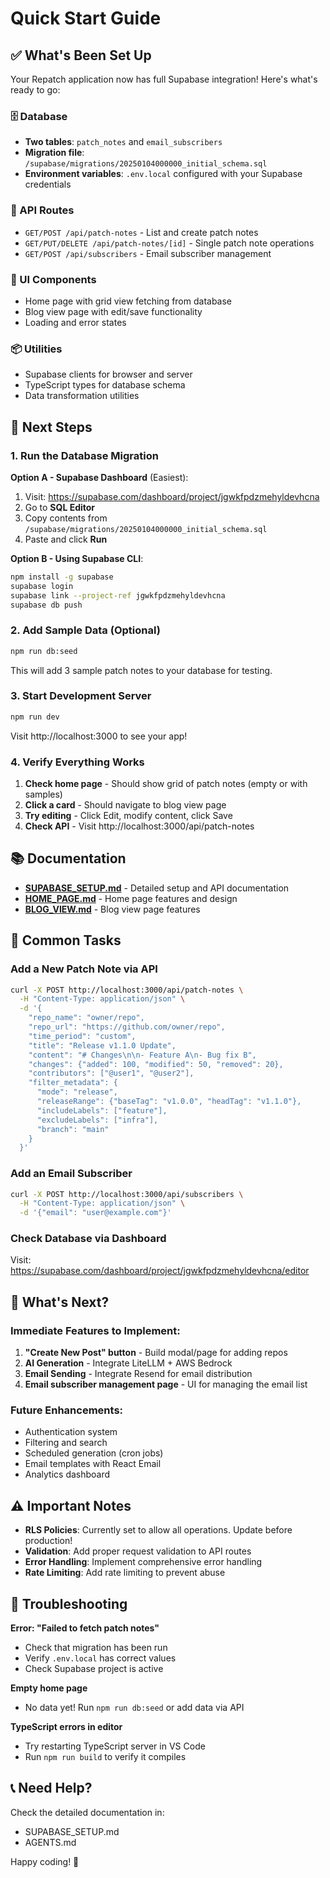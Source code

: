 # Quick Start Guide

## ✅ What's Been Set Up

Your Repatch application now has full Supabase integration! Here's what's ready to go:

### 🗄️ Database
- **Two tables**: `patch_notes` and `email_subscribers`
- **Migration file**: `/supabase/migrations/20250104000000_initial_schema.sql`
- **Environment variables**: `.env.local` configured with your Supabase credentials

### 🔌 API Routes
- `GET/POST /api/patch-notes` - List and create patch notes
- `GET/PUT/DELETE /api/patch-notes/[id]` - Single patch note operations
- `GET/POST /api/subscribers` - Email subscriber management

### 🎨 UI Components
- Home page with grid view fetching from database
- Blog view page with edit/save functionality
- Loading and error states

### 📦 Utilities
- Supabase clients for browser and server
- TypeScript types for database schema
- Data transformation utilities

## 🚀 Next Steps

### 1. Run the Database Migration

**Option A - Supabase Dashboard** (Easiest):
1. Visit: https://supabase.com/dashboard/project/jgwkfpdzmehyldevhcna
2. Go to **SQL Editor**
3. Copy contents from `/supabase/migrations/20250104000000_initial_schema.sql`
4. Paste and click **Run**

**Option B - Using Supabase CLI**:
```bash
npm install -g supabase
supabase login
supabase link --project-ref jgwkfpdzmehyldevhcna
supabase db push
```

### 2. Add Sample Data (Optional)

```bash
npm run db:seed
```

This will add 3 sample patch notes to your database for testing.

### 3. Start Development Server

```bash
npm run dev
```

Visit http://localhost:3000 to see your app!

### 4. Verify Everything Works

1. **Check home page** - Should show grid of patch notes (empty or with samples)
2. **Click a card** - Should navigate to blog view page
3. **Try editing** - Click Edit, modify content, click Save
4. **Check API** - Visit http://localhost:3000/api/patch-notes

## 📚 Documentation

- **[SUPABASE_SETUP.md](./SUPABASE_SETUP.md)** - Detailed setup and API documentation
- **[HOME_PAGE.md](./HOME_PAGE.md)** - Home page features and design
- **[BLOG_VIEW.md](./BLOG_VIEW.md)** - Blog view page features

## 🔧 Common Tasks

### Add a New Patch Note via API

```bash
curl -X POST http://localhost:3000/api/patch-notes \
  -H "Content-Type: application/json" \
  -d '{
    "repo_name": "owner/repo",
    "repo_url": "https://github.com/owner/repo",
    "time_period": "custom",
    "title": "Release v1.1.0 Update",
    "content": "# Changes\n\n- Feature A\n- Bug fix B",
    "changes": {"added": 100, "modified": 50, "removed": 20},
    "contributors": ["@user1", "@user2"],
    "filter_metadata": {
      "mode": "release",
      "releaseRange": {"baseTag": "v1.0.0", "headTag": "v1.1.0"},
      "includeLabels": ["feature"],
      "excludeLabels": ["infra"],
      "branch": "main"
    }
  }'
```

### Add an Email Subscriber

```bash
curl -X POST http://localhost:3000/api/subscribers \
  -H "Content-Type: application/json" \
  -d '{"email": "user@example.com"}'
```

### Check Database via Dashboard

Visit: https://supabase.com/dashboard/project/jgwkfpdzmehyldevhcna/editor

## 🎯 What's Next?

### Immediate Features to Implement:
1. **"Create New Post" button** - Build modal/page for adding repos
2. **AI Generation** - Integrate LiteLLM + AWS Bedrock
3. **Email Sending** - Integrate Resend for email distribution
4. **Email subscriber management page** - UI for managing the email list

### Future Enhancements:
- Authentication system
- Filtering and search
- Scheduled generation (cron jobs)
- Email templates with React Email
- Analytics dashboard

## ⚠️ Important Notes

- **RLS Policies**: Currently set to allow all operations. Update before production!
- **Validation**: Add proper request validation to API routes
- **Error Handling**: Implement comprehensive error handling
- **Rate Limiting**: Add rate limiting to prevent abuse

## 🐛 Troubleshooting

**Error: "Failed to fetch patch notes"**
- Check that migration has been run
- Verify `.env.local` has correct values
- Check Supabase project is active

**Empty home page**
- No data yet! Run `npm run db:seed` or add data via API

**TypeScript errors in editor**
- Try restarting TypeScript server in VS Code
- Run `npm run build` to verify it compiles

## 📞 Need Help?

Check the detailed documentation in:
- SUPABASE_SETUP.md
- AGENTS.md

Happy coding! 🎉

